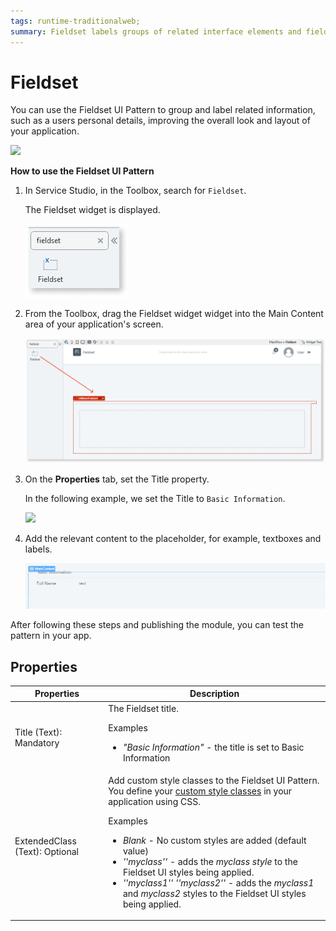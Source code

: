 ```yaml
---
tags: runtime-traditionalweb; 
summary: Fieldset labels groups of related interface elements and fields.
---
```


# Fieldset

You can use the Fieldset UI Pattern to group and label related information, such as a users personal details, improving the overall look and layout of your application.

![](<images/fieldset-image-1.png>)

**How to use the Fieldset UI Pattern**

1. In Service Studio, in the Toolbox, search for `Fieldset`. 

    The Fieldset widget is displayed.

   ![](<images/fieldset-image-6.png>)

1. From the Toolbox, drag the Fieldset widget widget into the Main Content area of your application's screen.

   ![](<images/fieldset-image-7.png>)

1. On the **Properties** tab, set the Title property. 

    In the following example, we set the Title to ``Basic Information``.

    ![](<images/fieldset-image-5.png>)

1.  Add the relevant content to the placeholder, for example, textboxes and labels. 

    ![](<images/fieldset-image-8.png>)


After following these steps and publishing the module, you can test the pattern in your app.
    
## Properties

| **Properties** |  **Description** | 
|---|---|
| Title (Text): Mandatory   |  The Fieldset title.  <p>Examples <ul><li>_"Basic Information"_ - the title is set to Basic Information</li></ul></p> | 
| ExtendedClass (Text): Optional  | Add custom style classes to the Fieldset UI Pattern. You define your [custom style classes](../../../../../develop/ui/look-feel/css.md) in your application using CSS. <p>Examples <ul><li>_Blank_ - No custom styles are added (default value)</li><li>_''myclass''_ - adds the _myclass style_ to the Fieldset UI styles being applied.<li>_''myclass1'' ''myclass2''_ - adds the _myclass1_ and _myclass2_ styles to the Fieldset UI styles being applied.</li></ul></p> |

<!--- ## See also
* OutSystems UI Live Style Guide: [Fieldset](https://outsystemsui.outsystems.com/WebStyleGuidePreview/Fieldset.aspx)
